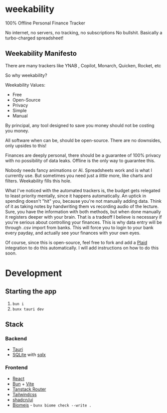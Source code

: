 # weekability

100% Offline Personal Finance Tracker

No internet, no servers, no tracking, no subscriptions No bullshit. 
Basically a turbo-charged spreadsheet!

## Weekability Manifesto

There are many trackers like YNAB , Copilot, Monarch, Quicken, Rocket, etc

So why weekability?

Weekability Values:

- Free
- Open-Source
- Privacy
- Simple
- Manual

By principal, any tool designed to save you money should not be costing you money. 

All software when can be, should be open-source. There are no downsides, only upsides to this!

Finances are deeply personal, there should be a guarantee of 100% privacy with no possibility of data leaks. Offline is the only way to guarantee this.

Nobody needs fancy animations or AI. Spreadsheets work and is what I currently use. But sometimes you need just a *little* more, like charts and filters. Weekability fills this hole.

What I've noticed with the automated trackers is, the budget gets relegated to least priority mentally, since it happens automatically. An uptick in spending doesn't "hit" you, because you're not manually adding data. Think of it as taking notes by handwriting them vs recording audio of the lecture. Sure, you have the information with both methods, but when done manually it registers deeper with your brain.
That is a tradeoff I believe is necessary if you're serious about controlling your finances. This is why data entry will be through .csv import from banks. This will force you to login to your bank every payday, and actually see your finances with your own eyes.

Of course, since this is open-source, feel free to fork and add a [Plaid](https://plaid.com/) integration to do this automatically. I will add instructions on how to do this soon.

# Development

## Starting the app

1. `bun i`
2. `bunx tauri dev`

## Stack

### Backend
- [Tauri](http://tauri.app/)
- [SQLite](https://www.sqlite.org/) with [sqlx](https://github.com/launchbadge/sqlx)

### Frontend
- [React](http://react.dev/)
- [Bun](https://bun.sh) + [Vite](https://vite.dev)
- [Tanstack Router](https://tanstack.com/router/latest)
- [Tailwindcss](https://tailwindcss.com)
- [shadcn/ui](https://ui.shadcn.com)
- [Biomejs](https://biomejs.dev) - `bunx biome check --write .`
